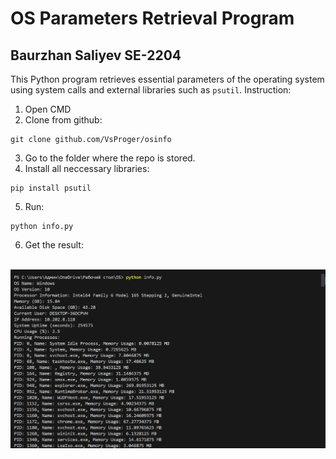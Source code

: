 # OS Parameters Retrieval Program
## Baurzhan Saliyev SE-2204
This Python program retrieves essential parameters of the operating system using system calls and external libraries such as `psutil`.
Instruction:
1. Open CMD
2. Clone from github:
```
git clone github.com/VsProger/osinfo
```
3. Go to the folder where the repo is stored.
4. Install all neccessary libraries:
```
pip install psutil
```
5. Run:
```
python info.py
```
6. Get the result:
<br>
<img src="image.png" alt="alt text" width="600">

